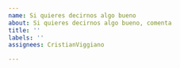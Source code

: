 ```yaml
---
name: Si quieres decirnos algo bueno
about: Si quieres decirnos algo bueno, comenta
title: ''
labels: ''
assignees: CristianViggiano

---
```



